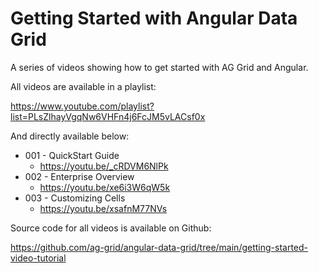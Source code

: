# Getting Started with Angular Data Grid

A series of videos showing how to get started with AG Grid and Angular.

All videos are available in a playlist:

https://www.youtube.com/playlist?list=PLsZlhayVgqNw6VHFn4j6FcJM5vLACsf0x

And directly available below:

- 001 - QuickStart Guide
    - https://youtu.be/_cRDVM6NlPk
- 002 - Enterprise Overview
    - https://youtu.be/xe6i3W6qW5k
- 003 - Customizing Cells
    - https://youtu.be/xsafnM77NVs


Source code for all videos is available on Github:

https://github.com/ag-grid/angular-data-grid/tree/main/getting-started-video-tutorial